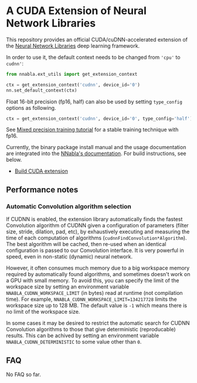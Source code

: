 # A CUDA Extension of Neural Network Libraries

This repository provides an official CUDA/cuDNN-accelerated extension of the
[Neural Network Libraries](https://github.com/sony/nnabla/) deep learning framework.

In order to use it, the default context needs to be changed from `'cpu'` to
`cudnn'`:
```python
from nnabla.ext_utils import get_extension_context

ctx = get_extension_context('cudnn', device_id='0')
nn.set_default_context(ctx)
```

Float 16-bit precision (fp16, half) can also be used by setting `type_config` options as following.

```python
ctx = get_extension_context('cudnn', device_id='0', type_config='half')
```

See [Mixed precision training tutorial](http://nnabla.readthedocs.io/en/latest/python/tutorial/mixed_precision_training.html) for a stable training technique with fp16.

Currently, the binary package install manual and the usage documentation are integrated into the [NNabla's documentation](http://nnabla.readthedocs.io/en/latest/).
For build instructions, see below.

* [Build CUDA extension](doc/build/README.md)

## Performance notes

### Automatic Convolution algorithm selection

If CUDNN is enabled, the extension library automatically finds the fastest Convolution algorithm of CUDNN given a configuration of parameters (filter size, stride, dilation, pad, etc), by exhaustively executing and measuring the time of each computation of algorithms (`cudnnFindConvolution*Algorithm`). The best algorithm will be cached, then re-used when an identical configuration is passed to our Convolution interface. It is very powerful in speed, even in non-static (dynamic) neural network.

However, it often consumes much memory due to a big workspace memory required by automatically found algorithms, and sometimes doesn't work on a GPU with small memory. To avoid this, you can specify the limit of the workspace size by setting an environment variable `NNABLA_CUDNN_WORKSPACE_LIMIT` (in bytes) read at runtime (not compilation time). For example, `NNABLA_CUDNN_WORKSPACE_LIMIT=134217728` limits the workspace size up to 128 MB. The default value is `-1` which means there is no limit of the workspace size.

In some cases it may be desired to restrict the automatic search for CUDNN Convolution algorithms to those that give deterministic (reproducable) results. This can be achived by setting an environment variable `NNABLA_CUDNN_DETERMINISTIC` to some value other than `0`.

## FAQ

No FAQ so far.
